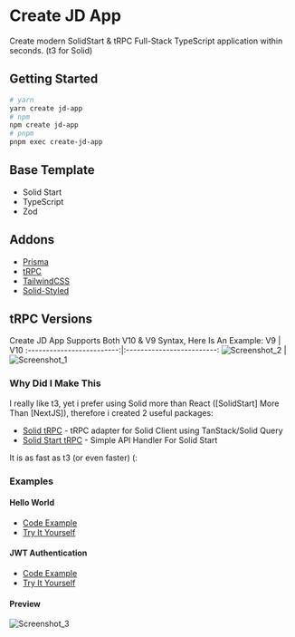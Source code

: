 # Create JD App

Create modern SolidStart & tRPC Full-Stack TypeScript application within seconds. (t3 for Solid)

## Getting Started

```bash
# yarn
yarn create jd-app
# npm
npm create jd-app
# pnpm
pnpm exec create-jd-app
```

## Base Template

- Solid Start
- TypeScript
- Zod

## Addons

- [Prisma](https://github.com/prisma/prisma)
- [tRPC](https://github.com/trpc/trpc)
- [TailwindCSS](https://github.com/tailwindlabs/tailwindcss)
- [Solid-Styled](https://github.com/lxsmnsyc/solid-styled)

## tRPC Versions

Create JD App Supports Both V10 & V9 Syntax, Here Is An Example:
V9 | V10
:-------------------------:|:-------------------------:
![Screenshot_2](https://user-images.githubusercontent.com/91349014/196059310-43d3783a-1d76-4aa1-bcb6-93f2533a8301.png) | ![Screenshot_1](https://user-images.githubusercontent.com/91349014/196059234-20864c82-1534-4b94-baba-964bac194924.png)

### Why Did I Make This

I really like t3, yet i prefer using Solid more than React ([SolidStart] More Than [NextJS]),
therefore i created 2 useful packages:

- [Solid tRPC](https://github.com/OrJDev/solid-trpc) - tRPC adapter for Solid Client using TanStack/Solid Query
- [Solid Start tRPC](https://github.com/OrJDev/solid-start-trpc) - Simple API Handler For Solid Start

It is as fast as t3 (or even faster) (:

### Examples

#### Hello World

- [Code Example](https://github.com/OrJDev/solid-start-trpc-hello-world/)
- [Try It Yourself](https://trpc-start.vercel.app)

#### JWT Authentication

- [Code Example](https://github.com/OrJDev/solid-trpc-authentication)
- [Try It Yourself](https://authentication-liard.vercel.app/)

#### Preview

![Screenshot_3](https://user-images.githubusercontent.com/91349014/196059471-89c65bd1-03ae-41f0-a2d5-238ad23610fd.png)
